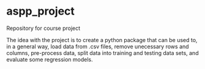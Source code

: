# aspp_project
Repository for course project

The idea with the project is to create a python package that can be used to, in a general way, load data from .csv files, remove unecessary rows and columns, pre-process data, split data into training and testing data sets, and evaluate some regression models.  
